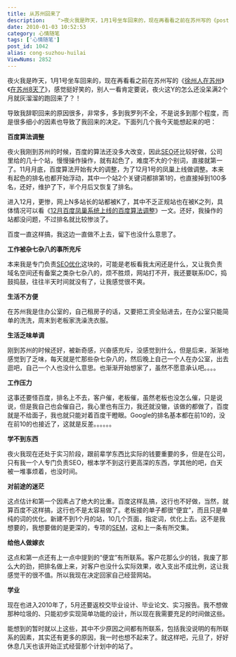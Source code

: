 ```yaml
---
title: 从苏州回来了
description:    ">夜火我是昨天，1月1号坐车回来的，现在再看看之前在苏州写的《post/xuzhouren-zai-suzhou.html"rel="bookmark">徐州人在苏州》《post/zai-suzhou-8-tian.html"rel="bookmark">在苏州8天了》，感觉挺好笑的，别人一看肯定要说，夜火这Y的怎么还没呆满2个月就灰溜溜的跑回来了？！
date: 2010-01-03 10:52:53
category: 心情随笔
tags: ['心情随笔']
post_id: 1042
alias: cong-suzhou-huilai
ViewNums: 2852
---
```


夜火我是昨天，1月1号坐车回来的，现在再看看之前在苏州写的《[徐州人在苏州](/blog/xuzhouren-zai-suzhou "徐州人在苏州")》《[在苏州8天了](/blog/zai-suzhou-8-tian "在苏州8天了")》，感觉挺好笑的，别人一看肯定要说，夜火这Y的怎么还没呆满2个月就灰溜溜的跑回来了？！

导致我辞职回来的原因很多，非常多，多到我罗列不全，不是说多到那个程度，而是很多细小的因素也导致了我回来的决定。下面列几个我今天能想起来的吧：

**百度算法调整**

夜火我刚到苏州的时候，百度的算法还没多大改变，因此[SEO](http://www.15897.com/)还比较好做，公司里给的几十个站，慢慢操作操作，就有起色了，难度不大的个别词，直接就第一了。11月月底，百度算法开始有大的调整，为了12月1号的凤巢上线做调整。本来有起色的排名也都开始浮动，其中一个站2个关键词都排第1的，也直接掉到100多名，还好，维护了下，半个月后又恢复了排名。

进入12月，更惨，网上N多站长的站都被K了，其中不乏正规站也在被K之列，具体情况可以看《[12月百度凤巢系统上线的百度算法调整](/blog/12yue-baidu-fengchao-xitong-shangxian-suanfa-tiaozheng "12月百度凤巢系统上线的百度算法调整")》一文。还好，我操作的站都没问题，不过排名就比较惨淡了。

百度一直这样搞，我这边一直做不上去，留下也没什么意思了。

**工作被杂七杂八的事所充斥**

本来我是专门负责[SEO优化](http://www.15897.com/)这块的，可能是老板看我太闲还是什么，又让我负责域名空间还有备案之类杂七杂八的，烦不胜烦，网站打不开，我还要联系IDC，捣鼓捣鼓，往往半天时间就没有了，让我感觉很不爽。

**生活不方便**

在苏州我是住办公室的，自己租房子的话，又要把工资全贴进去，在办公室只能简单的洗洗，周末到老板家洗澡洗衣服。

**生活乏味单调**

刚到苏州的时候还好，被新奇感，兴奋感充斥，没感觉到什么，但是后来，渐渐地感觉到了乏味，每天就是忙那些杂七杂八的，然后晚上自己一个人在办公室，出去逛吧，自己一个人也没什么意思。也渐渐开始想家了，虽然不愿意承认吧。。。。

**工作压力**

这事还要怪百度，排名上不去，客户催，老板催，虽然老板也没怎么催，只是说说，但是我自己也会催自己，我心里也有压力，我还就没辙，该做的都做了，百度就是不给面子，我也就只能对着百度干瞪眼。Google的排名基本都在前10的，没在前10的也接近了，这就是反差。。。。。。

**学不到东西**

夜火我现在还处于实习阶段，跟前辈学东西比实际的钱要重要的多，但是在公司，只有我一个人专门负责SEO，根本学不到这行更高深的东西，学其他的吧，白天被一堆事烦着，也没时间。

**对前途的迷茫**

这点估计和第一个因素占了绝大的比重。百度这样乱搞，这行也不好做，当然，就算百度不这样搞，这行也不是太容易做了。老板接的单子都很“便宜”，而且只是单纯的词的优化。新建不到1个月的站，10几个页面，指定词，优化上去。这不是我想要的，我想要做的是更深的，专项的[SEM](http://www.15897.com/)，这和上一条有所交集。

**给他人做嫁衣**

这点和第一点还有上一点中提到的“便宜”有所联系。客户花那么少的钱，我废了那么大的劲，把排名做上来，对客户也没什么实际效果，收入支出不成比例，这让我感觉干的很不值。所以我现在决定回家自己经营网站。

**学业**

现在也进入2010年了，5月还要返校交毕业设计、毕业论文、实习报告。我不想做那种垃圾的、只能初步实现简单功能的设计，所以现在我需要充足的时间做这些。

能想到的暂时就以上这些，其中不少原因之间都有所联系，包括我没说明的有所联系的因素，其实还有更多的原因，我一时也想不起来了。就这样吧，元旦了，好好休息几天也该开始正式经营那个计划中的站了。

